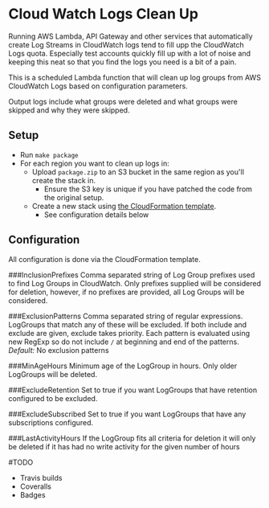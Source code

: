 # Cloud Watch Logs Clean Up

Running AWS Lambda, API Gateway and other services that automatically create Log Streams in CloudWatch logs
tend to fill upp the CloudWatch Logs quota. Especially test accounts quickly fill up with a lot of noise
and keeping this neat so that you find the logs you need is a bit of a pain.

This is a scheduled Lambda function that will clean up log groups from AWS CloudWatch Logs based on
configuration parameters.

Output logs include what groups were deleted and what groups were skipped and why they were skipped.

## Setup
* Run `make package`
* For each region you want to clean up logs in:
    * Upload `package.zip` to an S3 bucket in the same region as you'll create the stack in.
        * Ensure the S3 key is unique if you have patched the code from the original setup.
    * Create a new stack using [the CloudFormation template](support/aws/cloudformation/cloud-watch-log-cleaner.template).
        * See configuration details below

## Configuration
All configuration is done via the CloudFormation template.

###InclusionPrefixes
Comma separated string of Log Group prefixes used to find Log Groups in CloudWatch.
Only prefixes supplied will be considered for deletion, however, if no
prefixes are provided, all Log Groups will be considered.

###ExclusionPatterns
Comma separated string of regular expressions. LogGroups that match any of these will be excluded.
If both include and exclude are given, exclude takes priority.
Each pattern is evaluated using new RegExp so do not include `/` at beginning and end of the patterns.
*Default:* No exclusion patterns

###MinAgeHours
Minimum age of the LogGroup in hours. Only older LogGroups will be deleted.

###ExcludeRetention
Set to true if you want LogGroups that have retention configured to be excluded.

###ExcludeSubscribed
Set to true if you want LogGroups that have any subscriptions configured.

###LastActivityHours
If the LogGroup fits all criteria for deletion it will only be deleted
if it has had no write activity for the given number of hours

#TODO

* Travis builds
* Coveralls
* Badges
